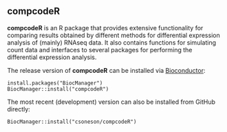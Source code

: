 ## compcodeR

**compcodeR** is an R package that provides extensive functionality for comparing results obtained by different methods for differential expression analysis of (mainly) RNAseq data. It also contains functions for simulating count data and interfaces to several packages for performing the differential expression analysis.

The release version of **compcodeR** can be installed via [Bioconductor](http://www.bioconductor.org/packages/release/bioc/html/compcodeR.html):

```
install.packages("BiocManager")
BiocManager::install("compcodeR")
```

The most recent (development) version can also be installed from GitHub directly:

```
BiocManager::install("csoneson/compcodeR")
```